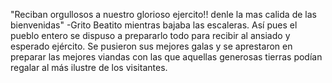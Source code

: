"Reciban orgullosos a nuestro glorioso ejercito!! denle la mas calida de las bienvenidas"
-Grito Beatito mientras bajaba las escaleras.
Así pues el pueblo entero se dispuso a prepararlo todo para recibir al ansiado y 
esperado ejército. Se pusieron sus mejores galas y se aprestaron en preparar las 
mejores viandas con las que aquellas generosas tierras podían regalar al más 
ilustre de los visitantes.



